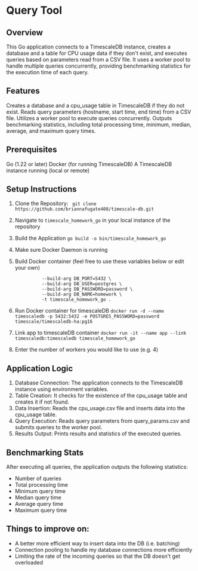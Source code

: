 # Query Tool

## Overview
This Go application connects to a TimescaleDB instance, creates a database and a table for CPU usage data if they don't exist, and executes queries based on parameters read from a CSV file. It uses a worker pool to handle multiple queries concurrently, providing benchmarking statistics for the execution time of each query.

## Features
Creates a database and a cpu_usage table in TimescaleDB if they do not exist.
Reads query parameters (hostname, start time, end time) from a CSV file.
Utilizes a worker pool to execute queries concurrently.
Outputs benchmarking statistics, including total processing time, minimum, median, average, and maximum query times.

## Prerequisites
Go (1.22 or later)
Docker (for running TimescaleDB)
A TimescaleDB instance running (local or remote)

## Setup Instructions
1. Clone the Repository:
` git clone https://github.com/briannafugate408/timescale-db.git`

2. Navigate to `timescale_homework_go` in your local instance of the repository

3. Build the Application
`go build -o bin/timescale_homework_go`

4. Make sure Docker Daemon is running

5. Build Docker container (feel free to use these variables below or edit your own)
   ``` docker build --build-arg DB_HOST=timescaledb \
             --build-arg DB_PORT=5432 \
             --build-arg DB_USER=postgres \
             --build-arg DB_PASSWORD=password \
             --build-arg DB_NAME=homework \
             -t timescale_homework_go .

6. Run Docker container for timescaleDB
   `docker run -d --name timescaledb -p 5432:5432 -e POSTGRES_PASSWORD=password timescale/timescaledb-ha:pg16`
7. Link app to timescaleDB container
   `docker run -it --name app --link timescaledb:timescaledb timescale_homework_go`
8. Enter the number of workers you would like to use (e.g. 4)

## Application Logic
1. Database Connection: The application connects to the TimescaleDB instance using environment variables.
2. Table Creation: It checks for the existence of the cpu_usage table and creates it if not found.
3. Data Insertion: Reads the cpu_usage.csv file and inserts data into the cpu_usage table.
4. Query Execution: Reads query parameters from query_params.csv and submits queries to the worker pool.
5. Results Output: Prints results and statistics of the executed queries.

## Benchmarking Stats
After executing all queries, the application outputs the following statistics:
- Number of queries
- Total processing time
- Minimum query time
- Median query time
- Average query time
- Maximum query time

## Things to improve on: 
- A better more efficient way to insert data into the DB (i.e. batching)
- Connection pooling to handle my database connections more efficiently
- Limiting the rate of the incoming queries so that the DB doesn't get overloaded
